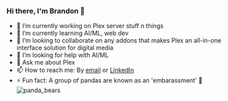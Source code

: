 ### Hi there, I'm Brandon 👋

<!--
**hackermanEXE/hackermanEXE** is a ✨ _special_ ✨ repository because its `README.md` (this file) appears on your GitHub profile.
-->
- 🔭 I’m currently working on Plex server stuff n things
- 🌱 I’m currently learning AI/ML, web dev
- 👯 I’m looking to collaborate on any addons that makes Plex an all-in-one interface solution for digital media
- 🤔 I’m looking for help with AI/ML
- 💬 Ask me about Plex
- 📫 How to reach me: By [email](brandon.hill1025@gmail.com) or [LinkedIn](https://www.linkedin.com/in/bhill25/)
- ⚡ Fun fact: A group of pandas are known as an 'embarassment' 🐼
![panda_bears](http://www.geocities.ws/allaboutbears/index/pandas.jpg)
